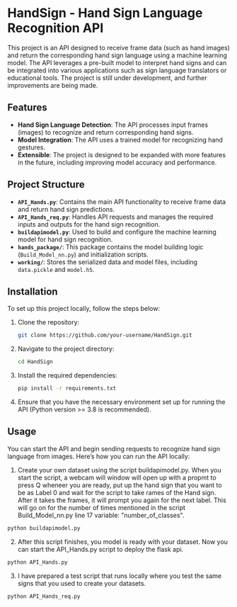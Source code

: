 # HandSign - Hand Sign Language Recognition API

This project is an API designed to receive frame data (such as hand images) and return the corresponding hand sign language using a machine learning model. The API leverages a pre-built model to interpret hand signs and can be integrated into various applications such as sign language translators or educational tools. The project is still under development, and further improvements are being made.

## Features

- **Hand Sign Language Detection**: The API processes input frames (images) to recognize and return corresponding hand signs.
- **Model Integration**: The API uses a trained model for recognizing hand gestures.
- **Extensible**: The project is designed to be expanded with more features in the future, including improving model accuracy and performance.

## Project Structure

- **`API_Hands.py`**: Contains the main API functionality to receive frame data and return hand sign predictions.
- **`API_Hands_req.py`**: Handles API requests and manages the required inputs and outputs for the hand sign recognition.
- **`buildapimodel.py`**: Used to build and configure the machine learning model for hand sign recognition.
- **`hands_package/`**: This package contains the model building logic (`Build_Model_nn.py`) and initialization scripts.
- **`working/`**: Stores the serialized data and model files, including `data.pickle` and `model.h5`.

## Installation

To set up this project locally, follow the steps below:

1. Clone the repository:

    ```bash
    git clone https://github.com/your-username/HandSign.git
    ```

2. Navigate to the project directory:

    ```bash
    cd HandSign
    ```

3. Install the required dependencies:

    ```bash
    pip install -r requirements.txt
    ```

4. Ensure that you have the necessary environment set up for running the API (Python version >= 3.8 is recommended).

## Usage

You can start the API and begin sending requests to recognize hand sign language from images. Here’s how you can run the API locally:

1. Create your own dataset using the script buildapimodel.py. When you start the script, a webcam will window will open up with a propmt to press Q wheneer you are ready, put up the hand sign that you want to be as Label 0 and wait for the script to take rames of the Hand sign. After it takes the frames, it will prompt you again for the next label. This will go on for the number of times mentioned in the script Build_Model_nn.py line 17 variable: "number_of_classes".

```bash
python buildapimodel.py
```

2. After this script finishes, you model is ready with your dataset. Now you can start the API_Hands.py script to deploy the flask api.

```bash
python API_Hands.py
```

3. I have prepared a test script that runs locally where you test the same signs that you used to create your datasets.

```bash
python API_Hands_req.py
```


